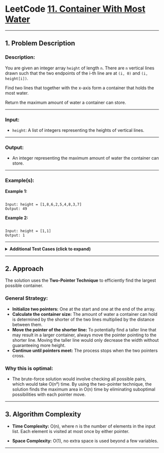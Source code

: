 # LeetCode [11. Container With Most Water](https://leetcode.com/problems/container-with-most-water/)

---

## 1. Problem Description

### Description:
You are given an integer array `height` of length `n`. There are `n` vertical lines drawn such that the two endpoints of the i-th line are at `(i, 0)` and `(i, height[i])`.

Find two lines that together with the x-axis form a container that holds the most water.

Return the maximum amount of water a container can store.

---

### Input:
- `height`: A list of integers representing the heights of vertical lines.

---

### Output:
- An integer representing the maximum amount of water the container can store.

---

### Example(s):
**Example 1:**
```

Input: height = [1,8,6,2,5,4,8,3,7]
Output: 49

```

**Example 2:**
```

Input: height = [1,1]
Output: 1

```

---

<details>
<summary><strong>Additional Test Cases (click to expand)</strong></summary>

**Test Case 1:**
```

Input: height = [4,3,2,1,4]
Output: 16
Explanation: Container is formed between lines at index 0 and 4 (4 * distance 4).

```

**Test Case 2:**
```

Input: height = [1,2,1]
Output: 2
Explanation: Container is formed between lines at index 0 and 2 (1 * distance 2).

```

</details>

---

## 2. Approach

The solution uses the **Two-Pointer Technique** to efficiently find the largest possible container.

### General Strategy:
- **Initialize two pointers:** One at the start and one at the end of the array.
- **Calculate the container size:** The amount of water a container can hold is determined by the shorter of the two lines multiplied by the distance between them.
- **Move the pointer of the shorter line:** To potentially find a taller line that may result in a larger container, always move the pointer pointing to the shorter line. Moving the taller line would only decrease the width without guaranteeing more height.
- **Continue until pointers meet:** The process stops when the two pointers cross.

### Why this is optimal:
- The brute-force solution would involve checking all possible pairs, which would take O(n²) time. By using the two-pointer technique, the solution finds the maximum area in O(n) time by eliminating suboptimal possibilities with each pointer move.

---

## 3. Algorithm Complexity

- **Time Complexity:** O(n), where n is the number of elements in the input list. Each element is visited at most once by either pointer.
  
- **Space Complexity:** O(1), no extra space is used beyond a few variables.

---